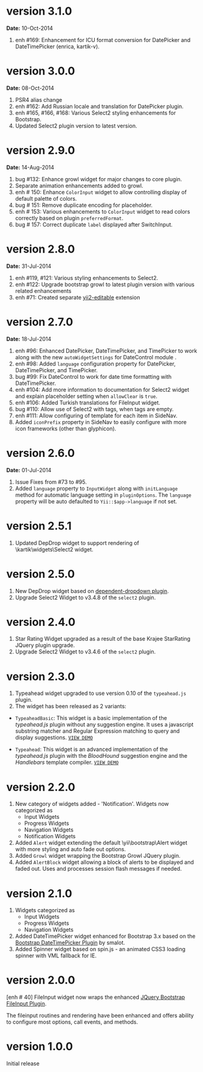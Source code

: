version 3.1.0
=============
**Date:** 10-Oct-2014

1. enh #169: Enhancement for ICU format conversion for DatePicker and DateTimePicker (enrica, kartik-v).

version 3.0.0
=============
**Date:** 08-Oct-2014

1. PSR4 alias change
2. enh #162: Add Russian locale and translation for DatePicker plugin.
3. enh #165, #166, #168: Various Select2 styling enhancements for Bootstrap.
4. Updated Select2 plugin version to latest version.

version 2.9.0
=============
**Date:** 14-Aug-2014

1. bug #132: Enhance growl widget for major changes to core plugin.
2. Separate animation enhancements added to growl.
3. enh # 150: Enhance `ColorInput` widget to allow controlling display of default palette of colors.
4. bug # 151: Remove duplicate encoding for placeholder.
5. enh # 153: Various enhancements to `ColorInput` widget to read colors correctly based on plugin `preferredFormat`.
6. bug # 157: Correct duplicate `label` displayed after SwitchInput.


version 2.8.0
=============
**Date:** 31-Jul-2014

1. enh #119, #121: Various styling enhancements to Select2.
2. enh #122: Upgrade bootstrap growl to latest plugin version with various related enhancements
3. enh #71: Created separate [yii2-editable](https://github.com/kartik-v/yii2-editable) extension

version 2.7.0
=============
**Date:** 18-Jul-2014

1. enh #96: Enhanced DatePicker, DateTimePicker, and TimePicker to work along with the new `autoWidgetSettings` for DateControl module .
2. enh #98: Added `language` configuration property for  DatePicker, DateTimePicker, and TimePicker.
3. bug #99: Fix DateControl to work for date time formatting with DateTimePicker. 
4. enh #104: Add more information to documentation for Select2 widget and explain placeholder setting when `allowClear` is `true`. 
5. enh #106: Added Turkish translations for FileInput widget.
6. bug #110: Allow use of Select2 with tags, when tags are empty.
7. enh #111: Allow configuring of template for each item in SideNav.
8. Added `iconPrefix` property in SideNav to easily configure with more icon frameworks (other than glyphicon).

version 2.6.0
=============
**Date:** 01-Jul-2014

1. Issue Fixes from #73 to #95.
2. Added `language` property to `InputWidget` along with `initLanguage` method for automatic language setting in `pluginOptions`.
   The `language` property will be auto defaulted to `Yii::$app->language` if not set.

version 2.5.1
=============
1. Updated DepDrop widget to support rendering of \kartik\widgets\Select2 widget.

version 2.5.0
=============
1. New DepDrop widget based on [dependent-dropdown plugin](http://plugins.krajee.com/dependent-dropdown).
2. Upgrade Select2 Widget to v3.4.8 of the `select2` plugin.

version 2.4.0
=============
1. Star Rating Widget upgraded as a result of the base Krajee StarRating JQuery plugin upgrade.
2. Upgrade Select2 Widget to v3.4.6 of the `select2` plugin.

version 2.3.0
=============

1. Typeahead widget upgraded to use version 0.10 of the `typeahead.js` plugin.
2. The widget has been released as 2 variants:

- `TypeaheadBasic`: This widget is a basic implementation of the *typeahead.js* plugin without any suggestion engine. 
  It uses a javascript substring matcher and Regular Expression matching to query and display suggestions. 
  [```VIEW DEMO```](http://demos.krajee.com/widget-details/typeahead-basic)
  
- `Typeahead`: This widget is an advanced implementation of the *typeahead.js* plugin with the *BloodHound* suggestion
   engine and the *Handlebars* template compiler.
  [```VIEW DEMO```](http://demos.krajee.com/widget-details/typeahead)

version 2.2.0
=============

1. New category of widgets added - 'Notification'. Widgets now categorized as
   - Input Widgets
   - Progress Widgets
   - Navigation Widgets
   - Notification Widgets
2. Added `Alert` widget extending the default \yii\bootstrap\Alert widget with more styling and auto fade out options.
3. Added `Growl` widget wrapping the Bootstrap Growl JQuery plugin.
4. Added `AlertBlock` widget allowing a block of alerts to be displayed and faded out. Uses and processes session flash messages if needed.

version 2.1.0
=============

1. Widgets categorized as
   - Input Widgets
   - Progress Widgets
   - Navigation Widgets
2. Added DateTimePicker widget enhanced for Bootstrap 3.x based on the [Bootstrap DateTimePicker Plugin](http://www.malot.fr/bootstrap-datetimepicker/) by smalot.
3. Added Spinner widget based on spin.js - an animated CSS3 loading spinner with VML fallback for IE.
  
version 2.0.0
=============
[enh # 40] FileInput widget now wraps the enhanced [JQuery Bootstrap FileInput Plugin](http://github.com/kartik-v/bootstrap-fileinput). 

The fileinput routines and rendering have been enhanced and offers ability to configure most options, call events, and methods.

version 1.0.0
=============
Initial release